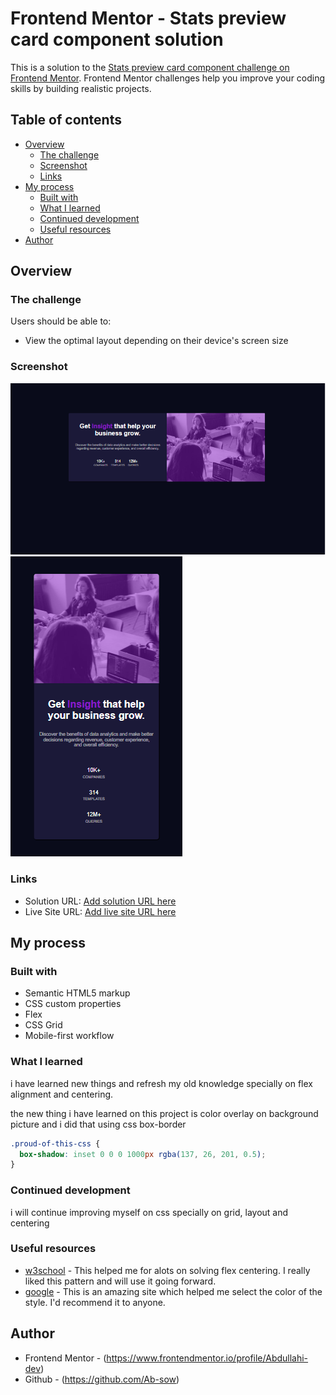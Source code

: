 # Frontend Mentor - Stats preview card component solution

This is a solution to the [Stats preview card component challenge on Frontend Mentor](https://www.frontendmentor.io/challenges/stats-preview-card-component-8JqbgoU62). Frontend Mentor challenges help you improve your coding skills by building realistic projects. 

## Table of contents

- [Overview](#overview)
  - [The challenge](#the-challenge)
  - [Screenshot](#screenshot)
  - [Links](#links)
- [My process](#my-process)
  - [Built with](#built-with)
  - [What I learned](#what-i-learned)
  - [Continued development](#continued-development)
  - [Useful resources](#useful-resources)
- [Author](#author)


## Overview

### The challenge

Users should be able to:

- View the optimal layout depending on their device's screen size

### Screenshot

![](./images/desktop-view.png)
![](./images/phone-view.png)


### Links

- Solution URL: [Add solution URL here](https://your-solution-url.com)
- Live Site URL: [Add live site URL here](https://your-live-site-url.com)

## My process

### Built with

- Semantic HTML5 markup
- CSS custom properties
- Flex
- CSS Grid
- Mobile-first workflow


### What I learned

i have learned new things and refresh my old knowledge specially on flex alignment and centering.

the new thing i have learned on this project is color overlay on background picture and i did that using css box-border


```css
.proud-of-this-css {
  box-shadow: inset 0 0 0 1000px rgba(137, 26, 201, 0.5);
}
```



### Continued development

i will continue improving myself on css specially on grid, layout and centering


### Useful resources

- [w3school](https://www.css-tricks.com) - This helped me for alots on solving flex centering. I really liked this pattern and will use it going forward.
- [google](https://www.colorpicker.com) - This is an amazing site which helped me select the color of the style. I'd recommend it to anyone.



## Author

- Frontend Mentor - (https://www.frontendmentor.io/profile/Abdullahi-dev)
- Github - (https://github.com/Ab-sow)


